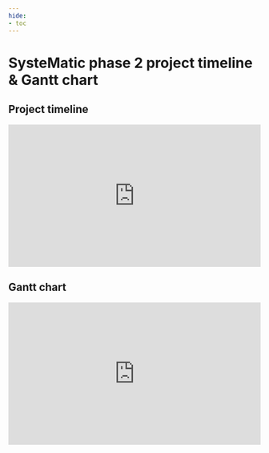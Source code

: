 ```yaml
---
hide:
- toc
---
```


# SysteMatic phase 2 project timeline & Gantt chart

## Project timeline 

<div>
  <div style="position:relative;padding-top:56.25%;">
    <iframe src="https://view.monday.com/embed/1759952478-778fec3e1ca0aa7d46c38343626dd719?r=euc1" frameborder="0" allowfullscreen style="position:absolute;top:0;left:0;width:100%;height:100%;"></iframe>
  </div>
</div>



## Gantt chart 

<div>
  <div style="position:relative;padding-top:56.25%;">
    <iframe src="https://view.monday.com/embed/1759952478-3f75dd06a4225f7b9cb25b230255b6df?r=euc1" frameborder="0" allowfullscreen style="position:absolute;top:0;left:0;width:100%;height:100%;"></iframe>
  </div>
</div>
